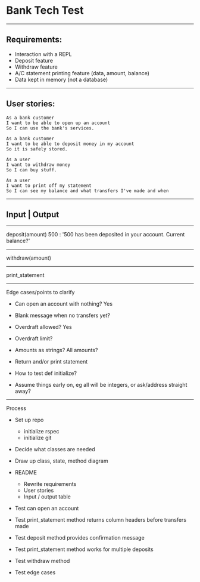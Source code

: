 # Bank Tech Test

---------------------------------------------------------

## Requirements:
 - Interaction with a REPL
 - Deposit feature
 - Withdraw feature
 - A/C statement printing feature (data, amount, balance)
 - Data kept in memory (not a database)

---------------------------------------------------------

## User stories:

```
As a bank customer
I want to be able to open up an account
So I can use the bank's services.
```
```
As a bank customer
I want to be able to deposit money in my account
So it is safely stored.
```
```
As a user
I want to withdraw money
So I can buy stuff.
```
```
As a user
I want to print off my statement
So I can see my balance and what transfers I've made and when
```

---------------------------------------------------------


## Input | Output

-----
deposit(amount)
500 : '500 has been deposited in your account. Current balance?'

----
withdraw(amount)




-----
print_statement


---------------------------------------------------------
Edge cases/points to clarify

- Can open an account with nothing? Yes

- Blank message when no transfers yet?

- Overdraft allowed? Yes
- Overdraft limit?

- Amounts as strings? All amounts?

- Return and/or print statement

- How to test def initialize?
- Assume things early on, eg all will be integers, or ask/address straight away?


---------------------------------------------------------

Process
- Set up repo
    - initialize rspec
    - initialize git
- Decide what classes are needed
- Draw up class, state, method diagram
- README
    - Rewrite requirements
    - User stories
    - Input / output table
- Test can open an account
- Test print_statement method returns column headers before transfers made
- Test deposit method provides confirmation message
- Test print_statement method works for multiple deposits
- Test withdraw method


- Test edge cases